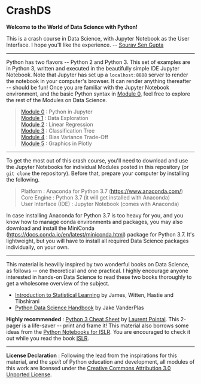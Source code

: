 # CrashDS

**Welcome to the World of Data Science with Python!** 

This is a crash course in Data Science, with Jupyter Notebook as the User Interface. I hope you'll like the experience. -- [Sourav Sen Gupta](http://souravsengupta.com/)

---

Python has two flavors -- Python 2 and Python 3. This set of examples are in Python 3, written and executed in the beautifully simple IDE Jupyter Notebook. Note that Jupyter has set up a `localhost:8888` server to render the notebook in your computer's browser. It can render anything thereafter -- should be fun! Once you are familiar with the Jupyter Notebook environment, and the basic Python syntax in [Module 0](Module0_TheNotebook.ipynb), feel free to explore the rest of the Modules on Data Science.

> [Module 0](Module0_TheNotebook.ipynb) : Python in Jupyter   
> [Module 1](Module1_DataExploration.ipynb) : Data Exploration  
> [Module 2](Module2_LinearRegression.ipynb) : Linear Regression   
> [Module 3](Module3_ClassificationTree.ipynb) : Classification Tree   
> [Module 4](Module4_BiasVariance.ipynb) : Bias Variance Trade-Off   
> [Module 5](Module5_PlotlyGraphics.ipynb) : Graphics in Plotly

---

To get the most out of this crash course, you'll need to download and use the Jupyter Notebooks for individual Modules posted in this repository (or `git clone` the repository). Before that, prepare your computer by installing the following.

> Platform : Anaconda for Python 3.7 (https://www.anaconda.com/)
> Core Engine : Python 3.7 (it will get installed with Anaconda)    
> User Interface (IDE) : Jupyter Notebook (comes with Anaconda)     

In case installing Anaconda for Python 3.7 is too heavy for you, and you know how to manage conda environments and packages, you may also download and install the MiniConda (https://docs.conda.io/en/latest/miniconda.html) package for Python 3.7. It's lightweight, but you will have to install all required Data Science packages individually, on your own.

---

This material is heavilly inspired by two wonderful books on Data Science, as follows -- one theoretical and one practical. I highly encourage anyone interested in hands-on Data Science to read these two books thoroughly to get a wholesome overview of the subject.

- [Introduction to Statistical Learning](http://faculty.marshall.usc.edu/gareth-james/ISL/) by James, Witten, Hastie and Tibshirani
- [Python Data Science Handbook](https://jakevdp.github.io/PythonDataScienceHandbook/) by Jake VanderPlas


**Highly recommended** : [Python 3 Cheat Sheet](pythonCheatSheet.pdf) by [Laurent Pointal](https://perso.limsi.fr/pointal/python:memento). This 2-pager is a life-saver -- print and frame it! This material also borrows some ideas from the [Python Notebooks for ISLR](https://github.com/JWarmenhoven/ISLR-python). You are encouraged to check it out while you read the book [ISLR](http://faculty.marshall.usc.edu/gareth-james/ISL/).

---

**License Declaration** : Following the lead from the inspirations for this material, and the *spirit* of Python education and development, all modules of this work are licensed under the [Creative Commons Attribution 3.0 Unported License](http://creativecommons.org/licenses/by/3.0/).
